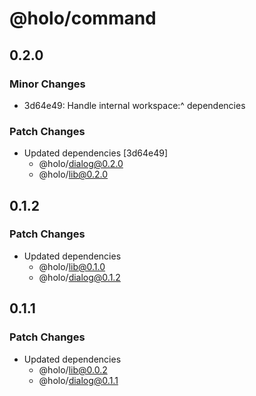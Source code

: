 # @holo/command

## 0.2.0

### Minor Changes

- 3d64e49: Handle internal workspace:^ dependencies

### Patch Changes

- Updated dependencies [3d64e49]
  - @holo/dialog@0.2.0
  - @holo/lib@0.2.0

## 0.1.2

### Patch Changes

- Updated dependencies
  - @holo/lib@0.1.0
  - @holo/dialog@0.1.2

## 0.1.1

### Patch Changes

- Updated dependencies
  - @holo/lib@0.0.2
  - @holo/dialog@0.1.1
